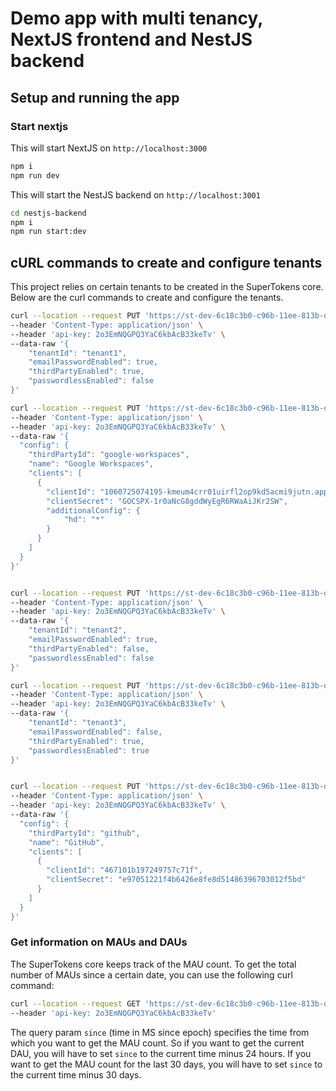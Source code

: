 # Demo app with multi tenancy, NextJS frontend and NestJS backend

## Setup and running the app

### Start nextjs

This will start NextJS on `http://localhost:3000`

```bash
npm i
npm run dev
```

This will start the NestJS backend on `http://localhost:3001`

```bash
cd nestjs-backend
npm i
npm run start:dev
```

## cURL commands to create and configure tenants

This project relies on certain tenants to be created in the SuperTokens core. Below are the curl commands to create and configure the tenants.

```bash
curl --location --request PUT 'https://st-dev-6c18c3b0-c96b-11ee-813b-df2fdf122adb.aws.supertokens.io/appid-talent/recipe/multitenancy/tenant' \
--header 'Content-Type: application/json' \
--header 'api-key: 2o3EmNQGPQ3YaC6kbAcB33keTv' \
--data-raw '{
    "tenantId": "tenant1",
    "emailPasswordEnabled": true,
    "thirdPartyEnabled": true,
    "passwordlessEnabled": false
}'

curl --location --request PUT 'https://st-dev-6c18c3b0-c96b-11ee-813b-df2fdf122adb.aws.supertokens.io/appid-talent/tenant1/recipe/multitenancy/config/thirdparty' \
--header 'Content-Type: application/json' \
--header 'api-key: 2o3EmNQGPQ3YaC6kbAcB33keTv' \
--data-raw '{
  "config": {
    "thirdPartyId": "google-workspaces",
    "name": "Google Workspaces",
    "clients": [
      {
        "clientId": "1060725074195-kmeum4crr01uirfl2op9kd5acmi9jutn.apps.googleusercontent.com",
        "clientSecret": "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",
        "additionalConfig": {
            "hd": "*"
        }
      }
    ]
  }
}'


curl --location --request PUT 'https://st-dev-6c18c3b0-c96b-11ee-813b-df2fdf122adb.aws.supertokens.io/appid-talent/recipe/multitenancy/tenant' \
--header 'Content-Type: application/json' \
--header 'api-key: 2o3EmNQGPQ3YaC6kbAcB33keTv' \
--data-raw '{
    "tenantId": "tenant2",
    "emailPasswordEnabled": true,
    "thirdPartyEnabled": false,
    "passwordlessEnabled": false
}'

curl --location --request PUT 'https://st-dev-6c18c3b0-c96b-11ee-813b-df2fdf122adb.aws.supertokens.io/appid-talent/recipe/multitenancy/tenant' \
--header 'Content-Type: application/json' \
--header 'api-key: 2o3EmNQGPQ3YaC6kbAcB33keTv' \
--data-raw '{
    "tenantId": "tenant3",
    "emailPasswordEnabled": false,
    "thirdPartyEnabled": true,
    "passwordlessEnabled": true
}'


curl --location --request PUT 'https://st-dev-6c18c3b0-c96b-11ee-813b-df2fdf122adb.aws.supertokens.io/appid-talent/tenant3/recipe/multitenancy/config/thirdparty' \
--header 'Content-Type: application/json' \
--header 'api-key: 2o3EmNQGPQ3YaC6kbAcB33keTv' \
--data-raw '{
  "config": {
    "thirdPartyId": "github",
    "name": "GitHub",
    "clients": [
      {
        "clientId": "467101b197249757c71f",
        "clientSecret": "e97051221f4b6426e8fe8d51486396703012f5bd"
      }
    ]
  }
}'
```

### Get information on MAUs and DAUs

The SuperTokens core keeps track of the MAU count. To get the total number of MAUs since a certain date, you can use the following curl command:

```bash
curl --location --request GET 'https://st-dev-6c18c3b0-c96b-11ee-813b-df2fdf122adb.aws.supertokens.io/appid-talent/users/count/active?since=1709663400000' \
--header 'api-key: 2o3EmNQGPQ3YaC6kbAcB33keTv'
```

The query param `since` (time in MS since epoch) specifies the time from which you want to get the MAU count. So if you want to get the current DAU, you will have to set `since` to the current time minus 24 hours. If you want to get the MAU count for the last 30 days, you will have to set `since` to the current time minus 30 days.